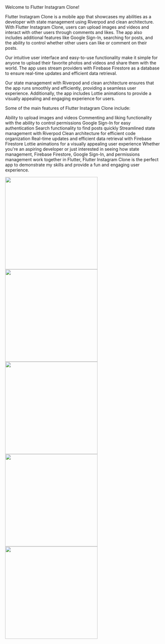 Welcome to Flutter Instagram Clone!

Flutter Instagram Clone is a mobile app that showcases my abilities as a developer with state management using Riverpod and clean architecture. With Flutter Instagram Clone, users can upload images and videos and interact with other users through comments and likes. The app also includes additional features like Google Sign-In, searching for posts, and the ability to control whether other users can like or comment on their posts.

Our intuitive user interface and easy-to-use functionality make it simple for anyone to upload their favorite photos and videos and share them with the world. The app uses stream providers with Firebase Firestore as a database to ensure real-time updates and efficient data retrieval.

Our state management with Riverpod and clean architecture ensures that the app runs smoothly and efficiently, providing a seamless user experience. Additionally, the app includes Lottie animations to provide a visually appealing and engaging experience for users.

Some of the main features of Flutter Instagram Clone include:

Ability to upload images and videos
Commenting and liking functionality with the ability to control permissions
Google Sign-In for easy authentication
Search functionality to find posts quickly
Streamlined state management with Riverpod
Clean architecture for efficient code organization
Real-time updates and efficient data retrieval with Firebase Firestore
Lottie animations for a visually appealing user experience
Whether you're an aspiring developer or just interested in seeing how state management, Firebase Firestore, Google Sign-In, and permissions management work together in Flutter, Flutter Instagram Clone is the perfect app to demonstrate my skills and provide a fun and engaging user experience.

<p float="left">
  <img src="login-screen.png" alt="" width="300" />
  <img src="main-screen.png" alt="" width="300" />
  <img src="new-post-screen.png" alt="" width="300" />
  <img src="search-screen-1.png" alt="" width="300" />
  <img src="search-screen-2.png" alt="" width="300" />
</p>
